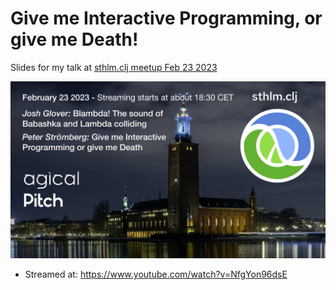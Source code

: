 # Give me Interactive Programming, or give me Death!

Slides for my talk at [sthlm.clj meetup Feb 23 2023](https://www.meetup.com/sthlm-clj/events/291204199)

![](slides/sthlm-clj-meetup-feb-23.png)

* Streamed at: https://www.youtube.com/watch?v=NfgYon96dsE
